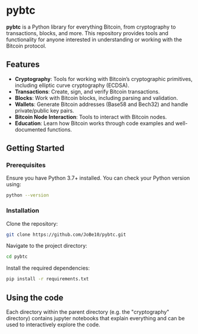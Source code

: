 # pybtc

**pybtc** is a Python library for everything Bitcoin, from cryptography to transactions, blocks, and more. This repository provides tools and functionality for anyone interested in understanding or working with the Bitcoin protocol.

## Features

- **Cryptography**: Tools for working with Bitcoin’s cryptographic primitives, including elliptic curve cryptography (ECDSA).
- **Transactions**: Create, sign, and verify Bitcoin transactions.
- **Blocks**: Work with Bitcoin blocks, including parsing and validation.
- **Wallets**: Generate Bitcoin addresses (Base58 and Bech32) and handle private/public key pairs.
- **Bitcoin Node Interaction**: Tools to interact with Bitcoin nodes.
- **Education**: Learn how Bitcoin works through code examples and well-documented functions.

## Getting Started

### Prerequisites

Ensure you have Python 3.7+ installed. You can check your Python version using:

```bash
python --version
```

### Installation

Clone the repository:
```bash
git clone https://github.com/JoBe10/pybtc.git
```

Navigate to the project directory:
```bash
cd pybtc
```

Install the required dependencies:
```bash
pip install -r requirements.txt
```

## Using the code
Each directory within the parent directory (e.g. the "cryptography" directory) contains jupyter notebooks that explain everything and can be used to interactively explore the code.
